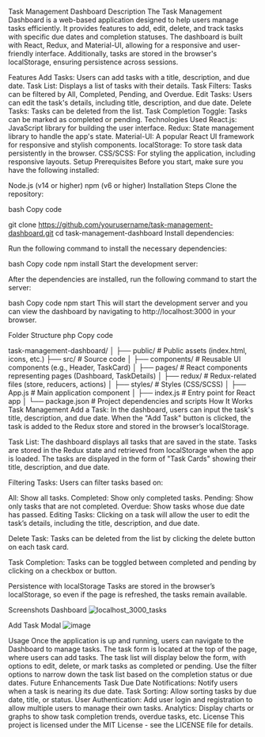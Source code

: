 Task Management Dashboard
Description
The Task Management Dashboard is a web-based application designed to help users manage tasks efficiently. It provides features to add, edit, delete, and track tasks with specific due dates and completion statuses. The dashboard is built with React, Redux, and Material-UI, allowing for a responsive and user-friendly interface. Additionally, tasks are stored in the browser's localStorage, ensuring persistence across sessions.

Features
Add Tasks: Users can add tasks with a title, description, and due date.
Task List: Displays a list of tasks with their details.
Task Filters: Tasks can be filtered by All, Completed, Pending, and Overdue.
Edit Tasks: Users can edit the task's details, including title, description, and due date.
Delete Tasks: Tasks can be deleted from the list.
Task Completion Toggle: Tasks can be marked as completed or pending.
Technologies Used
React.js: JavaScript library for building the user interface.
Redux: State management library to handle the app's state.
Material-UI: A popular React UI framework for responsive and stylish components.
localStorage: To store task data persistently in the browser.
CSS/SCSS: For styling the application, including responsive layouts.
Setup
Prerequisites
Before you start, make sure you have the following installed:

Node.js (v14 or higher)
npm (v6 or higher)
Installation Steps
Clone the repository:

bash
Copy code

git clone https://github.com/yourusername/task-management-dashboard.git
cd task-management-dashboard
Install dependencies:

Run the following command to install the necessary dependencies:

bash
Copy code
npm install
Start the development server:

After the dependencies are installed, run the following command to start the server:

bash
Copy code
npm start
This will start the development server and you can view the dashboard by navigating to http://localhost:3000 in your browser.

Folder Structure
php
Copy code

task-management-dashboard/
│
├── public/                   # Public assets (index.html, icons, etc.)
├── src/                      # Source code
│   ├── components/           # Reusable UI components (e.g., Header, TaskCard)
│   ├── pages/                # React components representing pages (Dashboard, TaskDetails)
│   ├── redux/                # Redux-related files (store, reducers, actions)
│   ├── styles/               # Styles (CSS/SCSS)
│   ├── App.js                # Main application component
│   ├── index.js              # Entry point for React app
│
└── package.json              # Project dependencies and scripts
How It Works
Task Management
Add a Task: In the dashboard, users can input the task's title, description, and due date. When the "Add Task" button is clicked, the task is added to the Redux store and stored in the browser’s localStorage.

Task List: The dashboard displays all tasks that are saved in the state. Tasks are stored in the Redux state and retrieved from localStorage when the app is loaded. The tasks are displayed in the form of "Task Cards" showing their title, description, and due date.

Filtering Tasks: Users can filter tasks based on:

All: Show all tasks.
Completed: Show only completed tasks.
Pending: Show only tasks that are not completed.
Overdue: Show tasks whose due date has passed.
Editing Tasks: Clicking on a task will allow the user to edit the task’s details, including the title, description, and due date.

Delete Task: Tasks can be deleted from the list by clicking the delete button on each task card.

Task Completion: Tasks can be toggled between completed and pending by clicking on a checkbox or button.

Persistence with localStorage
Tasks are stored in the browser’s localStorage, so even if the page is refreshed, the tasks remain available.

Screenshots
Dashboard
![localhost_3000_tasks](https://github.com/user-attachments/assets/2e583937-fb0e-4583-a66c-58a91a57058a)

Add Task Modal
![image](https://github.com/user-attachments/assets/fa1b3d82-5334-43eb-b7b5-51aa30181f39)


Usage
Once the application is up and running, users can navigate to the Dashboard to manage tasks.
The task form is located at the top of the page, where users can add tasks.
The task list will display below the form, with options to edit, delete, or mark tasks as completed or pending.
Use the filter options to narrow down the task list based on the completion status or due dates.
Future Enhancements
Task Due Date Notifications: Notify users when a task is nearing its due date.
Task Sorting: Allow sorting tasks by due date, title, or status.
User Authentication: Add user login and registration to allow multiple users to manage their own tasks.
Analytics: Display charts or graphs to show task completion trends, overdue tasks, etc.
License
This project is licensed under the MIT License - see the LICENSE file for details.
